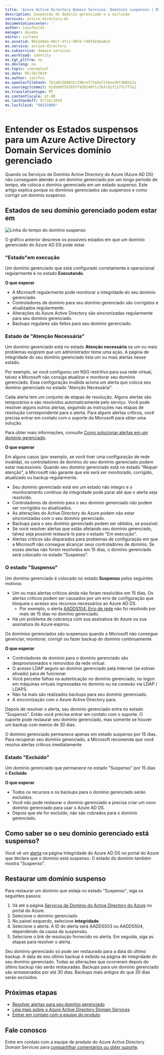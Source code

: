 ```yaml
---
title: 'Azure Active Directory Domain Services: Domínios suspensos | Microsoft Docs'
description: Suspensão do domínio gerenciado e a exclusão
services: active-directory-ds
documentationcenter: ''
author: iainfoulds
manager: daveba
editor: curtand
ms.assetid: 95e1d8da-60c7-4fc1-987d-f48fde56a8cb
ms.service: active-directory
ms.subservice: domain-services
ms.workload: identity
ms.tgt_pltfrm: na
ms.devlang: na
ms.topic: conceptual
ms.date: 05/20/2019
ms.author: iainfou
ms.openlocfilehash: 781a81589032c290cef7342e7210ee36f388b22a
ms.sourcegitcommit: b2db98f55785ff920140f117bfc01f1177c7f7e2
ms.translationtype: MT
ms.contentlocale: pt-BR
ms.lasthandoff: 07/16/2019
ms.locfileid: "68233980"
---
```

# <a name="understand-the-suspended-states-for-an-azure-active-directory-domain-services-managed-domain"></a>Entender os Estados suspensos para um Azure Active Directory Domain Services domínio gerenciado

Quando os Serviços de Domínio Active Directory do Azure (Azure AD DS) não conseguem atender a um domínio gerenciado por um longo período de tempo, ele coloca o domínio gerenciado em um estado suspenso. Este artigo explica porque os domínios gerenciados são suspensos e como corrigir um domínio suspenso.


## <a name="states-your-managed-domain-can-be-in"></a>Estados de seu domínio gerenciado podem estar em

![Linha do tempo do domínio suspenso](media/active-directory-domain-services-suspension/suspension-timeline.PNG)

O gráfico anterior descreve os possíveis estados em que um domínio gerenciado do Azure AD DS pode estar.

### <a name="running-state"></a>"Estado"em execução
Um domínio gerenciado que está configurado corretamente e operacional regularmente é no estado **Executando**.

**O que esperar**
* A Microsoft regularmente pode monitorar a integridade do seu domínio gerenciado.
* Controladores de domínio para seu domínio gerenciado são corrigidos e atualizados regularmente.
* Alterações do Azure Active Directory são sincronizadas regularmente para seu domínio gerenciado.
* Backups regulares são feitos para seu domínio gerenciado.


### <a name="needs-attention-state"></a>Estado de "Atenção Necessária"
Um domínio gerenciado está no estado **Atenção necessária** se um ou mais problemas exigirem que um administrador tome uma ação. A página de integridade do seu domínio gerenciado lista um ou mais alertas nesse estado.

Por exemplo, se você configurou um NSG restritivo para sua rede virtual, talvez a Microsoft não consiga atualizar e monitorar seu domínio gerenciado. Essa configuração inválida aciona um alerta que coloca seu domínio gerenciado no estado "Atenção Necessária".

Cada alerta tem um conjunto de etapas de resolução. Alguns alertas são temporários e são resolvidos automaticamente pelo serviço. Você pode resolver alguns outros alertas, seguindo as instruções nas etapas de resolução correspondente para o alerta. Para alguns alertas críticos, você precisa entrar em contato com o suporte da Microsoft para obter uma solução.

Para obter mais informações, consulte [Como solucionar alertas em um domínio gerenciado](troubleshoot-alerts.md).

**O que esperar**

Em alguns casos (por exemplo, se você tiver uma configuração de rede inválida), os controladores de domínio do seu domínio gerenciado podem estar inacessíveis. Quando seu domínio gerenciado está no estado "Requer atenção", a Microsoft não garante que ele será ser monitorado, corrigido, atualizado ou backup regularmente.

* Seu domínio gerenciado está em um estado não íntegro e o monitoramento contínuo da integridade pode parar até que o alerta seja resolvido.
* Controladores de domínio para o seu domínio gerenciado não podem ser corrigidos ou atualizados.
* As alterações do Active Directory do Azure podem não estar sincronizadas com o seu domínio gerenciado.
* Backups para o seu domínio gerenciado podem ser obtidos, se possível.
* Se você resolver alertas que estão afetando seu domínio gerenciado, talvez seja possível restaurá-lo para o estado "Em execução".
* Alertas críticos são disparados para problemas de configuração em que a Microsoft não consegue alcançar seus controladores de domínio. Se esses alertas não forem resolvidos em 15 dias, o domínio gerenciado será colocado no estado "Suspenso".


### <a name="the-suspended-state"></a>O estado "Suspenso"
Um domínio gerenciado é colocado no estado **Suspenso** pelos seguintes motivos:

* Um ou mais alertas críticos ainda não foram resolvidos em 15 dias. Os alertas críticos podem ser causados por um erro de configuração que bloqueia o acesso aos recursos necessários ao Azure AD DS.
    * Por exemplo, o alerta [AADDS104: Erro de rede](alert-nsg.md) não foi resolvido por mais de 15 dias no domínio gerenciado.
* Há um problema de cobrança com sua assinatura do Azure ou sua assinatura do Azure expirou.

Os domínios gerenciados são suspensos quando a Microsoft não consegue gerenciar, monitorar, corrigir ou fazer backup do domínio continuamente.

**O que esperar**
* Controladores de domínio para o domínio gerenciado são desprovisionados e removidos da rede virtual.
* O acesso LDAP seguro ao domínio gerenciado pela Internet (se estiver ativado) pára de funcionar.
* Você percebe falhas na autenticação no domínio gerenciado, no logon em máquinas virtuais ingressadas no domínio ou na conexão via LDAP / LDAPS.
* Não há mais são realizados backups para seu domínio gerenciado.
* A sincronização com o Azure Active Directory para.

Depois de resolver o alerta, seu domínio gerenciado entra no estado "Suspenso". Então você precisa entrar em contato com o suporte.
O suporte pode restaurar seu domínio gerenciado, mas somente se houver um backup com menos de 30 dias.

O domínio gerenciado permanece apenas em estado suspenso por 15 dias. Para recuperar seu domínio gerenciado, a Microsoft recomenda que você resolva alertas críticos imediatamente.


### <a name="deleted-state"></a>Estado "Excluído"
Um domínio gerenciado que permanece no estado "Suspenso" por 15 dias é **Excluído**.

**O que esperar**
* Todos os recursos e os backups para o domínio gerenciado serão excluídos.
* Você não pode restaurar o domínio gerenciado e precisa criar um novo domínio gerenciado para usar o Azure AD DS.
* Depois que ele for excluído, não são cobrados para o domínio gerenciado.


## <a name="how-do-you-know-if-your-managed-domain-is-suspended"></a>Como saber se o seu domínio gerenciado está suspenso?
Você vê um [alerta](troubleshoot-alerts.md) na página Integridade do Azure AD DS no portal do Azure que declara que o domínio está suspenso. O estado do domínio também mostra "Suspenso".


## <a name="restore-a-suspended-domain"></a>Restaurar um domínio suspenso
Para restaurar um domínio que esteja no estado "Suspenso", siga os seguintes passos:

1. Vá até a página [Serviços de Domínio do Active Directory do Azure](https://portal.azure.com/#blade/HubsExtension/Resources/resourceType/Microsoft.AAD%2FdomainServices) no portal do Azure.
2. Selecione o domínio gerenciado.
3. No painel esquerdo, selecione **integridade**.
4. Selecione o alerta. A ID do alerta será AADDS503 ou AADDS504, dependendo da causa da suspensão.
5. Selecione o link de resolução fornecido no alerta. Em seguida, siga as etapas para resolver o alerta.

Seu domínio gerenciado só pode ser restaurado para a data do último backup. A data de seu último backup é exibida na página de integridade do seu domínio gerenciado. Todas as alterações que ocorreram depois do último backup não serão restauradas. Backups para um domínio gerenciado são armazenados por até 30 dias. Backups mais antigos do que 30 dias serão excluídos.


## <a name="next-steps"></a>Próximas etapas
- [Resolver alertas para seu domínio gerenciado](troubleshoot-alerts.md)
- [Leia mais sobre o Azure Active Directory Domain Services](overview.md)
- [Entrar em contato com a equipe do produto](contact-us.md)

## <a name="contact-us"></a>Fale conosco
Entre em contato com a equipe de produto do Azure Active Directory Domain Services para [compartilhar comentários ou obter suporte](contact-us.md).
